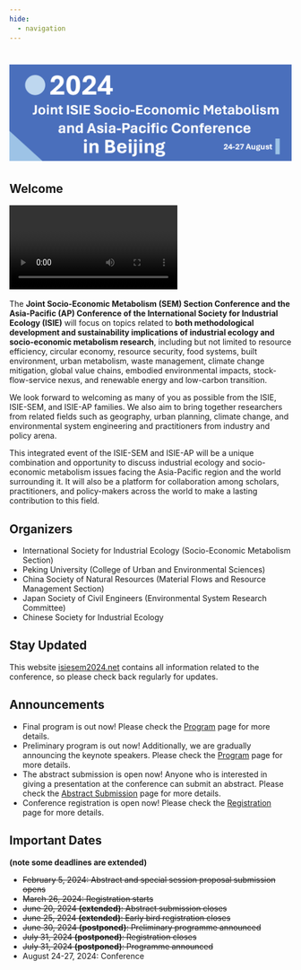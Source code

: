 ```yaml
---
hide:
  - navigation
---
```


# ![1706701450090](image/index/1706701450090.png)

## Welcome

<video controls>
<source src="image/index/1706717580636.mp4" type="video/mp4">
</video>

The **Joint Socio-Economic Metabolism (SEM) Section Conference and the Asia-Pacific (AP) Conference of the International Society for Industrial Ecology (ISIE)** will focus on topics related to **both methodological development and sustainability implications of industrial ecology and socio-economic metabolism research**, including but not limited to resource efficiency, circular economy, resource security, food systems, built environment, urban metabolism, waste management, climate change mitigation, global value chains, embodied environmental impacts, stock-flow-service nexus, and renewable energy and low-carbon transition.

We look forward to welcoming as many of you as possible from the ISIE, ISIE-SEM, and ISIE-AP families. We also aim to bring together researchers from related fields such as geography, urban planning, climate change, and environmental system engineering and practitioners from industry and policy arena.

This integrated event of the ISIE-SEM and ISIE-AP will be a unique combination and opportunity to discuss industrial ecology and socio-economic metabolism issues facing the Asia-Pacific region and the world surrounding it. It will also be a platform for collaboration among scholars, practitioners, and policy-makers across the world to make a lasting contribution to this field.

## Organizers

- International Society for Industrial Ecology (Socio-Economic Metabolism Section)
- Peking University (College of Urban and Environmental Sciences)
- China Society of Natural Resources (Material Flows and Resource Management Section)
- Japan Society of Civil Engineers (Environmental System Research Committee)
- Chinese Society for Industrial Ecology

## Stay Updated

<!-- This section title has hyperlink in /Program/index.md -->
<!-- 这一部分在 /Program/index.md 中有超链接，注意标题的修改 -->

This website [isiesem2024.net](index.md) contains all information related to the conference, so please check back regularly for updates.

## Announcements

- Final program is out now! Please check the [Program](Program/index.md) page for more details.
- Preliminary program is out now! Additionally, we are gradually announcing the keynote speakers. Please check the [Program](Program/index.md) page for more details.
- The abstract submission is open now! Anyone who is interested in giving a presentation at the conference can submit an abstract. Please check the [Abstract Submission](Program/Abstract.md) page for more details.
- Conference registration is open now! Please check the [Registration](Registration/index.md) page for more details.

## Important Dates

**(note some deadlines are extended)**

- <del>February 5, 2024: Abstract and special session proposal submission opens</del>
- <del>March 26, 2024: Registration starts</del>
- <del>June 20, 2024 **(extended)**: Abstract submission closes</del>
- <del>June 25, 2024 **(extended)**: Early bird registration closes</del>
- <del>June 30, 2024 **(postponed)**: Preliminary programme announced</del>
- <del>July 31, 2024 **(postponed)**: Registration closes</del>
- <del>July 31, 2024 **(postponed)**: Programme announced</del>
- August 24-27, 2024: Conference

